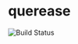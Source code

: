 # querease

![Build Status](https://github.com/guntiso/querease/actions/workflows/ci.yaml/badge.svg)
